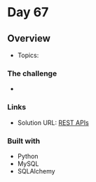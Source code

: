 # Day 67

## Overview

- Topics:

### The challenge

- 

### Links

- Solution URL: [REST APIs](https://github.com/Mikerniker/100_Days_of_Python/tree/main/Day67)

### Built with

- Python
- MySQL 
- SQLAlchemy